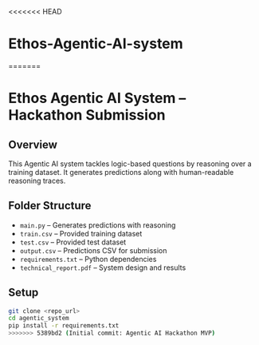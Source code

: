 <<<<<<< HEAD
# Ethos-Agentic-AI-system
=======
# Ethos Agentic AI System – Hackathon Submission

## Overview
This Agentic AI system tackles logic-based questions by reasoning over a training dataset. It generates predictions along with human-readable reasoning traces.

## Folder Structure
- `main.py` – Generates predictions with reasoning
- `train.csv` – Provided training dataset
- `test.csv` – Provided test dataset
- `output.csv` – Predictions CSV for submission
- `requirements.txt` – Python dependencies
- `technical_report.pdf` – System design and results

## Setup
```bash
git clone <repo_url>
cd agentic_system
pip install -r requirements.txt
>>>>>>> 5389bd2 (Initial commit: Agentic AI Hackathon MVP)
